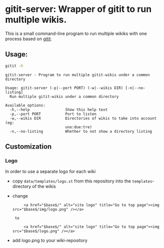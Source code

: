 # gitit-server: Wrapper of gitit to run multiple wikis. 

This is a small command-line program to run multiple wikiks with one process based on [gitit][].

## Usage:

```bash
gitit -h
```

    gitit-server - Program to run multiple gitit-wikis under a common directory
    
    Usage: gitit-server (-p|--port PORT) (-w|--wikis DIR) [-n|--no-listing]
      Run multiple gitit-wikis under a common directory
    
    Available options:
      -h,--help                Show this help text
      -p,--port PORT           Port to listen
      -w,--wikis DIR           Directories of wikis to take into account (eg:
                               uno:due:tre)
      -n,--no-listing          Whether to not show a directory listing


## Customization

### Logo
In order to use a separate logo for each wiki 
- copy `data/templates/logo.st` from this repository into the `templates`-directory of the wikis
- change

           <a href="$base$/" alt="site logo" title="Go to top page"><img src="$base$/img/logo.png" /></a>

       to 

           <a href="$base$/" alt="site logo" title="Go to top page"><img src="$base$/logo.png" /></a>

- add logo.png to your wiki-repository


[gitit]: https://hackage.haskell.org/package/gitit
